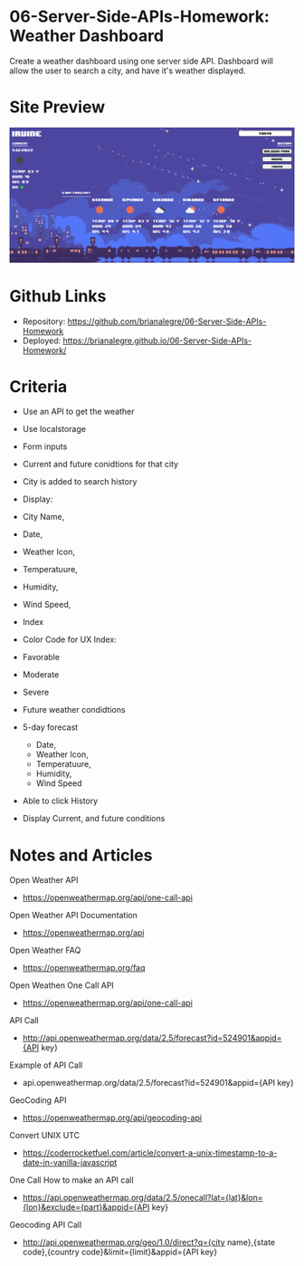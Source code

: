 # 06-Server-Side-APIs-Homework: Weather Dashboard

Create a weather dashboard using one server side API. 
Dashboard will allow the user to search a city, and have it's weather displayed.

# Site Preview
<p align="center">
    <img alt="Site Preview" src="./assets/images/SitePreview.png">
</p>

# Github Links
- Repository: https://github.com/brianalegre/06-Server-Side-APIs-Homework
- Deployed: https://brianalegre.github.io/06-Server-Side-APIs-Homework/

# Criteria 
- Use an API to get the weather
- Use localstorage
- Form inputs
- Current and future conidtions for that city
 - City is added to search history

- Display: 
 - City Name, 
 - Date, 
 - Weather Icon, 
 - Temperatuure, 
 - Humidity, 
 - Wind Speed, 
 - Index

- Color Code for UX Index: 
 - Favorable
 - Moderate 
 - Severe

- Future weather condidtions
 - 5-day forecast
    - Date, 
    - Weather Icon, 
    - Temperatuure, 
    - Humidity, 
    - Wind Speed

- Able to click History
 - Display Current, and future conditions

# Notes and Articles
Open Weather API
- https://openweathermap.org/api/one-call-api

Open Weather API Documentation
- https://openweathermap.org/api

Open Weather FAQ
- https://openweathermap.org/faq

Open Weathen One Call API
- https://openweathermap.org/api/one-call-api

API Call 
- http://api.openweathermap.org/data/2.5/forecast?id=524901&appid={API key}

Example of API Call
- api.openweathermap.org/data/2.5/forecast?id=524901&appid={API key}

GeoCoding API 
- https://openweathermap.org/api/geocoding-api

Convert UNIX UTC 
- https://coderrocketfuel.com/article/convert-a-unix-timestamp-to-a-date-in-vanilla-javascript


One Call How to make an API call
- https://api.openweathermap.org/data/2.5/onecall?lat={lat}&lon={lon}&exclude={part}&appid={API key}

Geocoding API Call
- http://api.openweathermap.org/geo/1.0/direct?q={city name},{state code},{country code}&limit={limit}&appid={API key}
